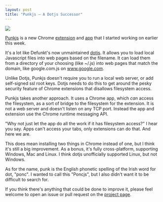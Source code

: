 ```yaml
---
layout: post
title: "Punkjs — A Dotjs Successor"
---
```


[![](https://raw.githubusercontent.com/kudos/punkjs/master/assets/logo-256.png)](https://github.com/kudos/punkjs)

[Punkjs](https://github.com/kudos/punkjs) is a new Chrome [extension](https://chrome.google.com/webstore/detail/dkjpmglejjkidbgnokkgkiablgbdabpk) and [app](https://chrome.google.com/webstore/detail/ecnapnimgoienbogbgcmchpgjbgeaobk) that I started working on earlier this week.

It's a lot like Defunkt's now unmaintained [dotjs](https://github.com/defunkt/dotjs). It allows you to load local Javascript files into web pages based on the filename. It can load them from a directory of your choosing (like ~/.js) into web pages that match the domain, like google.com.js on www.google.com.

<!-- more -->

Unlike Dotjs, Punkjs doesn't require you to run a local web server, or add self-signed ssl root keys. Dotjs needs to do this to get around the pesky security feature of Chrome extensions that disallows filesystem access.

Punkjs takes another approach. It uses a Chrome app, which *can* access the filesystem, as a sort of bridge to the filesystem for the extension. It is not a web server and doesn't listen on any TCP port. Instead the app and extension use the Chrome runtime messaging API.

"Why not just let the app do all the work if it has filesystem access?" I hear you say. Apps can't access your tabs, only extensions can do that. And here we are.

This does mean installing two things in Chrome instead of one, but I think it's still a big improvement. As a bonus, it's fully cross-platform, supporting Windows, Mac and Linux. I think dotjs unofficially supported Linux, but not Windows.

As for the name, punk is the English phonetic spelling of the Irish word for dot, "ponc". I wanted to call this "Poncjs", but I also didn't want it to be difficult to search for.

If you think there's anything that could be done to improve it, please feel welcome to open an issue or pull request on the [project page](https://github.com/kudos/punkjs).
